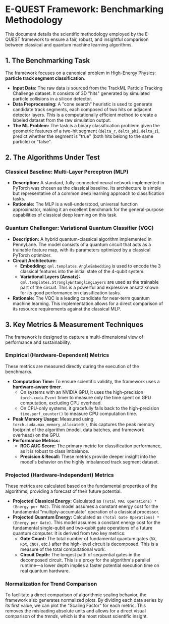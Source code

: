 # E-QUEST Framework: Benchmarking Methodology

This document details the scientific methodology employed by the E-QUEST framework to ensure a fair, robust, and insightful comparison between classical and quantum machine learning algorithms.

## 1. The Benchmarking Task

The framework focuses on a canonical problem in High-Energy Physics: **particle track segment classification**.

*   **Input Data:** The raw data is sourced from the TrackML Particle Tracking Challenge dataset. It consists of 3D "hits" generated by simulated particle collisions in a silicon detector.
*   **Data Preprocessing:** A "cone search" heuristic is used to generate candidate track segments, each composed of two hits on adjacent detector layers. This is a computationally efficient method to create a labeled dataset from the raw simulation output.
*   **The ML Problem:** The task is a binary classification problem: given the geometric features of a two-hit segment (`delta_r`, `delta_phi`, `delta_z`), predict whether the segment is "true" (both hits belong to the same particle) or "false".

## 2. The Algorithms Under Test

### Classical Baseline: Multi-Layer Perceptron (MLP)

*   **Description:** A standard, fully-connected neural network implemented in PyTorch was chosen as the classical baseline. Its architecture is simple but representative of a common deep learning approach to classification tasks.
*   **Rationale:** The MLP is a well-understood, universal function approximator, making it an excellent benchmark for the general-purpose capabilities of classical deep learning on this task.

### Quantum Challenger: Variational Quantum Classifier (VQC)

*   **Description:** A hybrid quantum-classical algorithm implemented in PennyLane. The model consists of a quantum circuit that acts as a trainable feature map, with its parameters optimized by a classical PyTorch optimizer.
*   **Circuit Architecture:**
    *   **Embedding:** `qml.templates.AngleEmbedding` is used to encode the 3 classical features into the initial state of the 4-qubit system.
    *   **Variational Layers (Ansatz):** `qml.templates.StronglyEntanglingLayers` are used as the trainable part of the circuit. This is a powerful and expressive ansatz known for its good performance on classification tasks.
*   **Rationale:** The VQC is a leading candidate for near-term quantum machine learning. This implementation allows for a direct comparison of its resource requirements against the classical MLP.

## 3. Key Metrics & Measurement Techniques

The framework is designed to capture a multi-dimensional view of performance and sustainability.

### Empirical (Hardware-Dependent) Metrics

These metrics are measured directly during the execution of the benchmarks.

*   **Computation Time:** To ensure scientific validity, the framework uses a **hardware-aware timer**.
    *   On systems with an NVIDIA GPU, it uses the high-precision `torch.cuda.Event` timer to measure only the time spent on GPU computation, excluding CPU overhead.
    *   On CPU-only systems, it gracefully falls back to the high-precision `time.perf_counter()` to measure CPU computation time.
*   **Peak Memory Usage:** Measured using `torch.cuda.max_memory_allocated()`, this captures the peak memory footprint of the algorithm (model, data batches, and framework overhead) on the GPU.
*   **Performance Metrics:**
    *   **ROC AUC Score:** The primary metric for classification performance, as it is robust to class imbalance.
    *   **Precision & Recall:** These metrics provide deeper insight into the model's behavior on the highly imbalanced track segment dataset.

### Projected (Hardware-Independent) Metrics

These metrics are calculated based on the fundamental properties of the algorithms, providing a forecast of their future potential.

*   **Projected Classical Energy:** Calculated as `(Total MAC Operations) * (Energy per MAC)`. This model assumes a constant energy cost for the fundamental "multiply-accumulate" operation of a classical processor.
*   **Projected Quantum Energy:** Calculated as `(Total Gate Operations) * (Energy per Gate)`. This model assumes a constant energy cost for the fundamental single-qubit and two-qubit gate operations of a future quantum computer. It is derived from two key metrics:
    *   **Gate Count:** The total number of fundamental quantum gates (`RX`, `Rot`, `CNOT`, etc.) after the high-level circuit is decomposed. This is a measure of the total computational work.
    *   **Circuit Depth:** The longest path of sequential gates in the decomposed circuit. This is a proxy for the algorithm's parallel runtime—a lower depth implies a faster potential execution time on real quantum hardware.

### Normalization for Trend Comparison

To facilitate a direct comparison of algorithmic scaling behavior, the framework also generates normalized plots. By dividing each data series by its first value, we can plot the "Scaling Factor" for each metric. This removes the misleading absolute units and allows for a direct visual comparison of the *trends*, which is the most robust scientific insight.